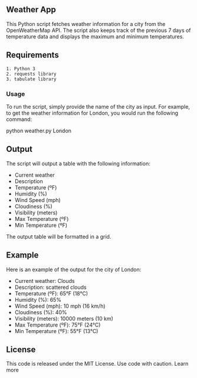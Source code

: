 ## Weather App
This Python script fetches weather information for a city from the OpenWeatherMap API. The script also keeps track of the previous 7 days of temperature data and displays the maximum and minimum temperatures.

## Requirements
    1. Python 3
    2. requests library
    3. tabulate library
### Usage
To run the script, simply provide the name of the city as input. For example, to get the weather information for London, you would run the following command:

python weather.py London

## Output

The script will output a table with the following information:

* Current weather
* Description
* Temperature (ºF)
* Humidity (%)
* Wind Speed (mph)
* Cloudiness (%)
* Visibility (meters)
* Max Temperature (ºF)
* Min Temperature (ºF)

The output table will be formatted in a grid.

## Example

Here is an example of the output for the city of London:

* Current weather: Clouds
* Description: scattered clouds
* Temperature (ºF): 65°F (18°C)
* Humidity (%): 65%
* Wind Speed (mph): 10 mph (16 km/h)
* Cloudiness (%): 40%
* Visibility (meters): 10000 meters (10 km)
* Max Temperature (ºF): 75°F (24°C)
* Min Temperature (ºF): 55°F (13°C)

## License

This code is released under the MIT License.
Use code with caution. Learn more

